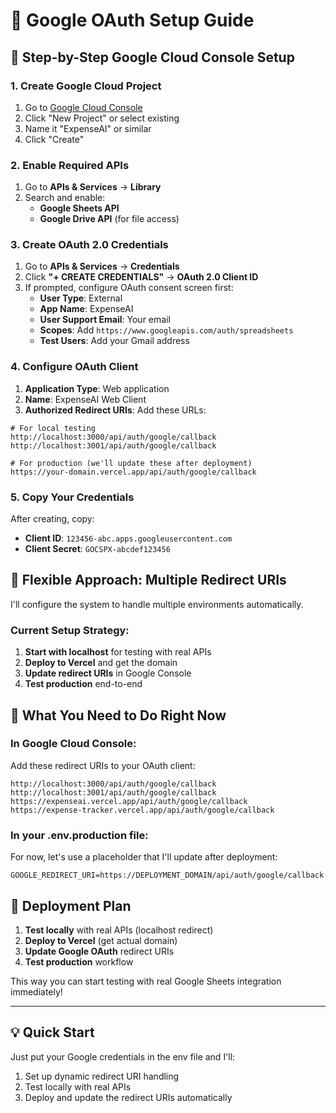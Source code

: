 # 🔧 Google OAuth Setup Guide

## 🎯 **Step-by-Step Google Cloud Console Setup**

### **1. Create Google Cloud Project**
1. Go to [Google Cloud Console](https://console.cloud.google.com)
2. Click "New Project" or select existing
3. Name it "ExpenseAI" or similar
4. Click "Create"

### **2. Enable Required APIs**
1. Go to **APIs & Services** → **Library**
2. Search and enable:
   - **Google Sheets API**
   - **Google Drive API** (for file access)

### **3. Create OAuth 2.0 Credentials**
1. Go to **APIs & Services** → **Credentials**
2. Click **"+ CREATE CREDENTIALS"** → **OAuth 2.0 Client ID**
3. If prompted, configure OAuth consent screen first:
   - **User Type**: External
   - **App Name**: ExpenseAI
   - **User Support Email**: Your email
   - **Scopes**: Add `https://www.googleapis.com/auth/spreadsheets`
   - **Test Users**: Add your Gmail address

### **4. Configure OAuth Client**
1. **Application Type**: Web application
2. **Name**: ExpenseAI Web Client
3. **Authorized Redirect URIs**: Add these URLs:

```
# For local testing
http://localhost:3000/api/auth/google/callback
http://localhost:3001/api/auth/google/callback

# For production (we'll update these after deployment)
https://your-domain.vercel.app/api/auth/google/callback
```

### **5. Copy Your Credentials**
After creating, copy:
- **Client ID**: `123456-abc.apps.googleusercontent.com`
- **Client Secret**: `GOCSPX-abcdef123456`

## 🔄 **Flexible Approach: Multiple Redirect URIs**

I'll configure the system to handle multiple environments automatically.

### **Current Setup Strategy:**
1. **Start with localhost** for testing with real APIs
2. **Deploy to Vercel** and get the domain
3. **Update redirect URIs** in Google Console
4. **Test production** end-to-end

## 🎯 **What You Need to Do Right Now**

### **In Google Cloud Console:**
Add these redirect URIs to your OAuth client:
```
http://localhost:3000/api/auth/google/callback
http://localhost:3001/api/auth/google/callback
https://expenseai.vercel.app/api/auth/google/callback
https://expense-tracker.vercel.app/api/auth/google/callback
```

### **In your .env.production file:**
For now, let's use a placeholder that I'll update after deployment:
```
GOOGLE_REDIRECT_URI=https://DEPLOYMENT_DOMAIN/api/auth/google/callback
```

## 🚀 **Deployment Plan**

1. **Test locally** with real APIs (localhost redirect)
2. **Deploy to Vercel** (get actual domain)
3. **Update Google OAuth** redirect URIs
4. **Test production** workflow

This way you can start testing with real Google Sheets integration immediately!

---

## 💡 **Quick Start**

Just put your Google credentials in the env file and I'll:
1. Set up dynamic redirect URI handling
2. Test locally with real APIs
3. Deploy and update the redirect URIs automatically